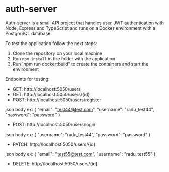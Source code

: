# auth-server

Auth-server is a small API project that handles user JWT authentication with Node, Express and TypeScript and runs on a Docker environment with a PostgreSQL database.

To test the application follow the next steps:

1) Clone the repository on your local machine
2) Run `npm install` in the folder with the application
3) Run `npm run docker:build" to create the containers and start the environment

Endpoints for testing:

- GET: http://localhost:5050/users
- GET: http://localhost:5050/users/{id}
- POST: http://localhost:5050/users/register

json body ex: {
	"email": "test44@test.com",
	"username": "radu_test44",
	"password": "password"
}

- POST: http://localhost:5050/users/login

json body ex: {
	"username": "radu_test44",
	"password": "password"
}

- PATCH: http://localhost:5050/users/{id}

json body ex: {
	"email": "test55@test.com",
	"username": "radu_test55"
}

- DELETE: http://localhost:5050/users/{id}
